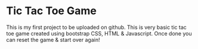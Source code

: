 # Tic Tac Toe Game

This is my first project to be uploaded on github. This is very basic tic tac toe game
created using bootstrap CSS, HTML & Javascript. Once done you can reset the game &
start over again!

